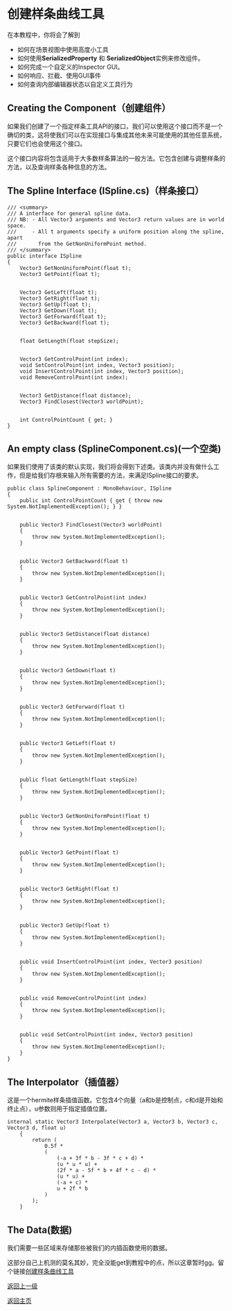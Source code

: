 # 创建样条曲线工具
在本教程中，你将会了解到
- 如何在场景视图中使用高度小工具
- 如何使用**SerializedProperty** 和 **SerializedObject**实例来修改组件。
- 如何完成一个自定义的Inspector GUI。
- 如何响应、拦截、使用GUI事件
- 如何查询内部编辑器状态以自定义工具行为

## Creating the Component（创建组件）
如果我们创建了一个指定样条工具API的接口，我们可以使用这个接口而不是一个确切的类，这将使我们可以在实现接口与集成其他未来可能使用的其他任意系统，只要它们也会使用这个接口。

这个接口内容将包含适用于大多数样条算法的一般方法。它包含创建与调整样条的方法，以及查询样条各种信息的方法。

## The Spline Interface (ISpline.cs)（样条接口）
```
/// <summary>
/// A interface for general spline data.
/// NB: - All Vector3 arguments and Vector3 return values are in world space.
///     - All t arguments specify a uniform position along the spline, apart
///       from the GetNonUniformPoint method.
/// </summary>
public interface ISpline
{
    Vector3 GetNonUniformPoint(float t);
    Vector3 GetPoint(float t);


    Vector3 GetLeft(float t);
    Vector3 GetRight(float t);
    Vector3 GetUp(float t);
    Vector3 GetDown(float t);
    Vector3 GetForward(float t);
    Vector3 GetBackward(float t);


    float GetLength(float stepSize);


    Vector3 GetControlPoint(int index);
    void SetControlPoint(int index, Vector3 position);
    void InsertControlPoint(int index, Vector3 position);
    void RemoveControlPoint(int index);


    Vector3 GetDistance(float distance);
    Vector3 FindClosest(Vector3 worldPoint);


    int ControlPointCount { get; }
}
```

## An empty class (SplineComponent.cs)(一个空类)
如果我们使用了该类的默认实现，我们将会得到下述类。该类内并没有做什么工作，但是给我们存根来输入所有需要的方法，来满足ISpline接口的要求。
```
public class SplineComponent : MonoBehaviour, ISpline
{
    public int ControlPointCount { get { throw new System.NotImplementedException(); } }


    public Vector3 FindClosest(Vector3 worldPoint)
    {
        throw new System.NotImplementedException();
    }


    public Vector3 GetBackward(float t)
    {
        throw new System.NotImplementedException();
    }


    public Vector3 GetControlPoint(int index)
    {
        throw new System.NotImplementedException();
    }


    public Vector3 GetDistance(float distance)
    {
        throw new System.NotImplementedException();
    }


    public Vector3 GetDown(float t)
    {
        throw new System.NotImplementedException();
    }


    public Vector3 GetForward(float t)
    {
        throw new System.NotImplementedException();
    }


    public Vector3 GetLeft(float t)
    {
        throw new System.NotImplementedException();
    }


    public float GetLength(float stepSize)
    {
        throw new System.NotImplementedException();
    }


    public Vector3 GetNonUniformPoint(float t)
    {
        throw new System.NotImplementedException();
    }


    public Vector3 GetPoint(float t)
    {
        throw new System.NotImplementedException();
    }


    public Vector3 GetRight(float t)
    {
        throw new System.NotImplementedException();
    }


    public Vector3 GetUp(float t)
    {
        throw new System.NotImplementedException();
    }


    public void InsertControlPoint(int index, Vector3 position)
    {
        throw new System.NotImplementedException();
    }


    public void RemoveControlPoint(int index)
    {
        throw new System.NotImplementedException();
    }


    public void SetControlPoint(int index, Vector3 position)
    {
        throw new System.NotImplementedException();
    }
}
```

## The Interpolator（插值器）
这是一个hermite样条插值函数。它包含4个向量（a和b是控制点，c和d是开始和终止点），u参数则用于指定插值位置。
```
internal static Vector3 Interpolate(Vector3 a, Vector3 b, Vector3 c, Vector3 d, float u)
    {
        return (
            0.5f *
            (
                (-a + 3f * b - 3f * c + d) *
                (u * u * u) +
                (2f * a - 5f * b + 4f * c - d) *
                (u * u) +
                (-a + c) *
                u + 2f * b
            )
        );
    }
```

## The Data(数据)
我们需要一些区域来存储那些被我们的内插函数使用的数据。

这部分自己上机测的莫名其妙，完全没能get到教程中的点，所以这章暂时gg。留个链接[创建样条曲线工具](https://unity3d.com/cn/learn/tutorials/topics/scripting/creating-spline-tool?playlist=17117)

[返回上一级](/Scripting/Editor.md)

[返回主页](/README.md)
